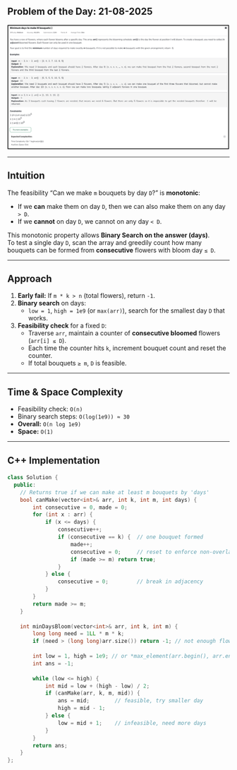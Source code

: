 ## **Problem of the Day: 21-08-2025**  
![Minimum days to make M bouquets](https://raw.githubusercontent.com/SakshamSharma07/Data_Structures_Algorithms/main/Problem_Of_The_Day/Images/GKG_POD_24082025.png)

---

## **Intuition**
The feasibility “Can we make `m` bouquets by day `D`?” is **monotonic**:
- If we **can** make them on day `D`, then we can also make them on any day `> D`.
- If we **cannot** on day `D`, we cannot on any day `< D`.

This monotonic property allows **Binary Search on the answer (days)**.  
To test a single day `D`, scan the array and greedily count how many bouquets can be formed from **consecutive** flowers with bloom day `≤ D`.

---

## **Approach**
1. **Early fail:** If `m * k > n` (total flowers), return `-1`.
2. **Binary search** on days:
   - `low = 1`, `high = 1e9` (or `max(arr)`), search for the smallest day `D` that works.
3. **Feasibility check** for a fixed `D`:
   - Traverse `arr`, maintain a counter of **consecutive bloomed** flowers (`arr[i] ≤ D`).
   - Each time the counter hits `k`, increment bouquet count and reset the counter.
   - If total bouquets `≥ m`, `D` is feasible.

---

## **Time & Space Complexity**
- Feasibility check: `O(n)`  
- Binary search steps: `O(log(1e9)) ≈ 30`  
- **Overall:** `O(n log 1e9)`  
- **Space:** `O(1)`

---

## **C++ Implementation**
```cpp
class Solution {
  public:
    // Returns true if we can make at least m bouquets by 'days'
    bool canMake(vector<int>& arr, int k, int m, int days) {
        int consecutive = 0, made = 0;
        for (int x : arr) {
            if (x <= days) {
                consecutive++;
                if (consecutive == k) {  // one bouquet formed
                    made++;
                    consecutive = 0;     // reset to enforce non-overlapping
                    if (made >= m) return true;
                }
            } else {
                consecutive = 0;         // break in adjacency
            }
        }
        return made >= m;
    }

    int minDaysBloom(vector<int>& arr, int k, int m) {
        long long need = 1LL * m * k;
        if (need > (long long)arr.size()) return -1; // not enough flowers

        int low = 1, high = 1e9; // or *max_element(arr.begin(), arr.end())
        int ans = -1;

        while (low <= high) {
            int mid = low + (high - low) / 2;
            if (canMake(arr, k, m, mid)) {
                ans = mid;        // feasible, try smaller day
                high = mid - 1;
            } else {
                low = mid + 1;    // infeasible, need more days
            }
        }
        return ans;
    }
};
  
